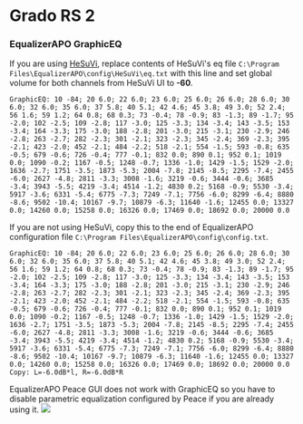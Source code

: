 # Grado RS 2
### EqualizerAPO GraphicEQ
If you are using [HeSuVi](https://sourceforge.net/projects/hesuvi/), replace contents of HeSuVi's eq file `C:\Program Files\EqualizerAPO\config\HeSuVi\eq.txt` with this line and set global volume for both channels from HeSuVi UI to **-60**.
```
GraphicEQ: 10 -84; 20 6.0; 22 6.0; 23 6.0; 25 6.0; 26 6.0; 28 6.0; 30 6.0; 32 6.0; 35 6.0; 37 5.8; 40 5.1; 42 4.6; 45 3.8; 49 3.0; 52 2.4; 56 1.6; 59 1.2; 64 0.8; 68 0.3; 73 -0.4; 78 -0.9; 83 -1.3; 89 -1.7; 95 -2.0; 102 -2.5; 109 -2.8; 117 -3.0; 125 -3.3; 134 -3.4; 143 -3.5; 153 -3.4; 164 -3.3; 175 -3.0; 188 -2.8; 201 -3.0; 215 -3.1; 230 -2.9; 246 -2.8; 263 -2.7; 282 -2.3; 301 -2.1; 323 -2.3; 345 -2.4; 369 -2.3; 395 -2.1; 423 -2.0; 452 -2.1; 484 -2.2; 518 -2.1; 554 -1.5; 593 -0.8; 635 -0.5; 679 -0.6; 726 -0.4; 777 -0.1; 832 0.0; 890 0.1; 952 0.1; 1019 0.0; 1090 -0.2; 1167 -0.5; 1248 -0.7; 1336 -1.0; 1429 -1.5; 1529 -2.0; 1636 -2.7; 1751 -3.5; 1873 -5.3; 2004 -7.8; 2145 -8.5; 2295 -7.4; 2455 -6.0; 2627 -4.8; 2811 -3.3; 3008 -1.6; 3219 -0.6; 3444 -0.6; 3685 -3.4; 3943 -5.5; 4219 -3.4; 4514 -1.2; 4830 0.2; 5168 -0.9; 5530 -3.4; 5917 -3.6; 6331 -5.4; 6775 -7.3; 7249 -7.1; 7756 -6.0; 8299 -6.4; 8880 -8.6; 9502 -10.4; 10167 -9.7; 10879 -6.3; 11640 -1.6; 12455 0.0; 13327 0.0; 14260 0.0; 15258 0.0; 16326 0.0; 17469 0.0; 18692 0.0; 20000 0.0
```
If you are not using HeSuVi, copy this to the end of EqualizerAPO configuration file `C:\Program Files\EqualizerAPO\config\config.txt`.
```
GraphicEQ: 10 -84; 20 6.0; 22 6.0; 23 6.0; 25 6.0; 26 6.0; 28 6.0; 30 6.0; 32 6.0; 35 6.0; 37 5.8; 40 5.1; 42 4.6; 45 3.8; 49 3.0; 52 2.4; 56 1.6; 59 1.2; 64 0.8; 68 0.3; 73 -0.4; 78 -0.9; 83 -1.3; 89 -1.7; 95 -2.0; 102 -2.5; 109 -2.8; 117 -3.0; 125 -3.3; 134 -3.4; 143 -3.5; 153 -3.4; 164 -3.3; 175 -3.0; 188 -2.8; 201 -3.0; 215 -3.1; 230 -2.9; 246 -2.8; 263 -2.7; 282 -2.3; 301 -2.1; 323 -2.3; 345 -2.4; 369 -2.3; 395 -2.1; 423 -2.0; 452 -2.1; 484 -2.2; 518 -2.1; 554 -1.5; 593 -0.8; 635 -0.5; 679 -0.6; 726 -0.4; 777 -0.1; 832 0.0; 890 0.1; 952 0.1; 1019 0.0; 1090 -0.2; 1167 -0.5; 1248 -0.7; 1336 -1.0; 1429 -1.5; 1529 -2.0; 1636 -2.7; 1751 -3.5; 1873 -5.3; 2004 -7.8; 2145 -8.5; 2295 -7.4; 2455 -6.0; 2627 -4.8; 2811 -3.3; 3008 -1.6; 3219 -0.6; 3444 -0.6; 3685 -3.4; 3943 -5.5; 4219 -3.4; 4514 -1.2; 4830 0.2; 5168 -0.9; 5530 -3.4; 5917 -3.6; 6331 -5.4; 6775 -7.3; 7249 -7.1; 7756 -6.0; 8299 -6.4; 8880 -8.6; 9502 -10.4; 10167 -9.7; 10879 -6.3; 11640 -1.6; 12455 0.0; 13327 0.0; 14260 0.0; 15258 0.0; 16326 0.0; 17469 0.0; 18692 0.0; 20000 0.0
Copy: L=-6.0dB*l, R=-6.0dB*R
```
EqualizerAPO Peace GUI does not work with GraphicEQ so you have to disable parametric equalization configured by Peace if you are already using it.
![](https://raw.githubusercontent.com/jaakkopasanen/AutoEq/master/results/Innerfidelity%202017/headphoncecom/onear/Grado%20RS%202/Grado%20RS%202.png)

